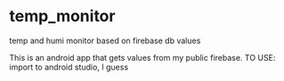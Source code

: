 # temp_monitor
temp and humi monitor based on firebase db values


This is an android app that gets values from my public firebase. TO USE: import to android studio, I guess

